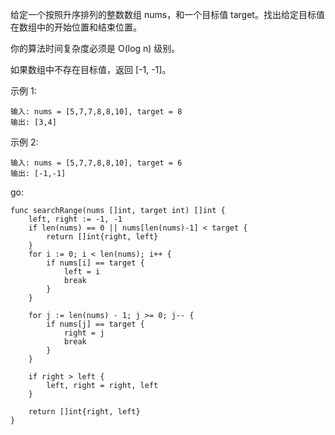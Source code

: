 给定一个按照升序排列的整数数组 nums，和一个目标值 target。找出给定目标值在数组中的开始位置和结束位置。

你的算法时间复杂度必须是 O(log n) 级别。

如果数组中不存在目标值，返回 [-1, -1]。

示例 1:

```
输入: nums = [5,7,7,8,8,10], target = 8
输出: [3,4]
```
示例 2:

```
输入: nums = [5,7,7,8,8,10], target = 6
输出: [-1,-1]
```

go:
```
func searchRange(nums []int, target int) []int {
	left, right := -1, -1
	if len(nums) == 0 || nums[len(nums)-1] < target {
		return []int{right, left}
	}
	for i := 0; i < len(nums); i++ {
		if nums[i] == target {
			left = i
			break
		}
	}

	for j := len(nums) - 1; j >= 0; j-- {
		if nums[j] == target {
			right = j
			break
		}
	}

	if right > left {
		left, right = right, left
	}

	return []int{right, left}
}
```
